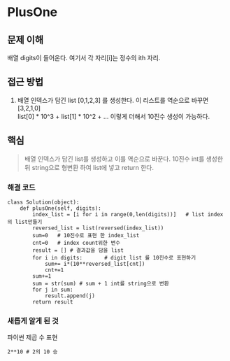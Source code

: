 # PlusOne
## 문제 이해 
배열 digits이 들어온다. 
여기서 각 자리[i]는 정수의 ith 자리.

## 접근 방법
1. 배열 인덱스가 담긴 list [0,1,2,3] 를 생성한다. 
이 리스트를 역순으로 바꾸면 [3,2,1,0] 
<br>list[0] * 10^3 + list[1] * 10^2 + ... 이렇게 더해서 10진수 생성이 가능하다. 


## 핵심

> 배열 인덱스가 담긴 list를 생성하고 이를 역순으로 바꾼다. 10진수 int를 생성한 뒤 string으로 형변환 하여 list에 넣고 return 한다. 



### 해결 코드 

```
class Solution(object):
    def plusOne(self, digits):
        index_list = [i for i in range(0,len(digits))]   # list index의 list만들기
        reversed_list = list(reversed(index_list))
        sum=0   # 10진수로 표현 한 index_list
        cnt=0   # index count위한 변수
        result = [] # 결과값을 담을 list
        for i in digits:       # digit list 를 10진수로 표현하기
            sum+= i*(10**reversed_list[cnt])
            cnt+=1
        sum+=1
        sum = str(sum) # sum + 1 int를 string으로 변환
        for j in sum:
            result.append(j)
        return result

```

### 새롭게 알게 된 것 
파이썬 제곱 수 표현
```
2**10 # 2의 10 승
```
